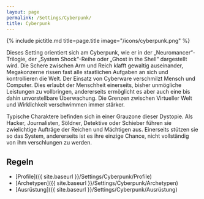 ```yaml
---
layout: page
permalink: /Settings/Cyberpunk/
title: Cyberpunk
---
```


{% include pictitle.md title=page.title image="/icons/cyberpunk.png" %}

Dieses Setting orientiert sich am Cyberpunk, wie er in der „Neuromancer“-Trilogie, der „System Shock“-Reihe oder „Ghost in the Shell“ dargestellt wird. Die Schere zwischen Arm und Reich klafft gewaltig auseinander, Megakonzerne rissen fast alle staatlichen Aufgaben an sich und kontrollieren die Welt. Der Einsatz von Cyberware verschmilzt Mensch und Computer. Dies erlaubt der Menschheit einerseits, bisher unmögliche Leistungen zu vollbringen, andererseits ermöglicht es aber auch eine bis dahin unvorstellbare Überwachung. Die Grenzen zwischen Virtueller Welt und Wirklichkeit verschwimmen immer stärker.

Typische Charaktere befinden sich in einer Grauzone dieser Dystopie. Als Hacker, Journalisten, Söldner, Detektive oder Schieber führen sie zwielichtige Aufträge der Reichen und Mächtigen aus. Einerseits stützen sie so das System, andererseits ist es ihre einzige Chance, nicht vollständig von ihm verschlungen zu werden.

## Regeln

- [Profile]({{ site.baseurl }}/Settings/Cyberpunk/Profile)
- [Archetypen]({{ site.baseurl }}/Settings/Cyberpunk/Archetypen)
- [Ausrüstung]({{ site.baseurl }}/Settings/Cyberpunk/Ausrüstung)
